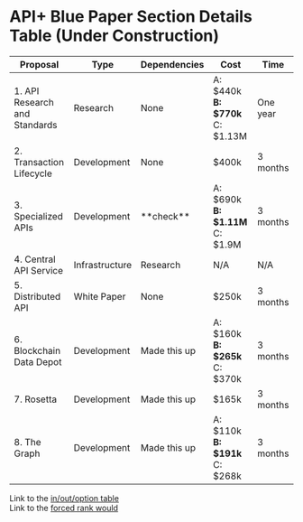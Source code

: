 # API+ Blue Paper Section Details Table (Under Construction) 

| **Proposal** | **Type** | **Dependencies** | **Cost** | **Time** |
| --- | --- | --- | --- | --- |
| 1. API Research and Standards | Research | None | A: $440k **B: $770k** C: $1.13M | One year |
| 2. Transaction Lifecycle | Development | None | $400k | 3 months |
| 3. Specialized APIs | Development | \*\*check\*\* | A: $690k **B: $1.11M** C: $1.9M | 3 months |
| 4. Central API Service | Infrastructure | Research | N/A | N/A |
| 5. Distributed API | White Paper | None | $250k | 3 months |
| 6. Blockchain Data Depot | Development | Made this up | A: $160k **B: $265k** C: $370k | 3 months |
| 7. Rosetta | Development | Made this up | $165k | 3 months |
| 8. The Graph | Development | Made this up | A: $110k **B: $191k** C: $268k | 3 months |

Link to the [in/out/option table](in-out-option.md)<br/>
Link to the [forced rank would](section-rank.md)
